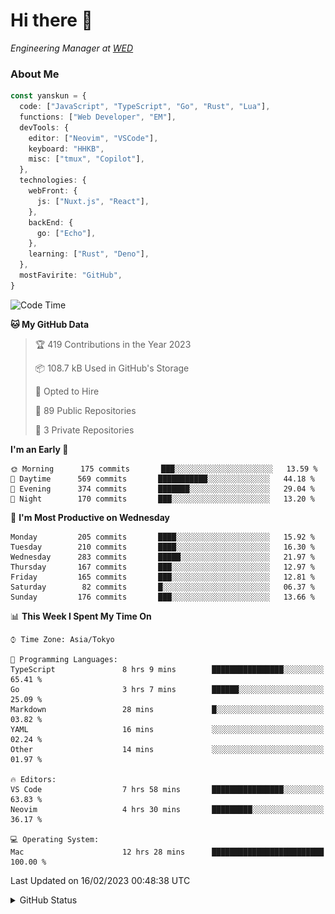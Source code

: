 # Hi there&nbsp;:wave:

<!-- ![Alt text](https://spotify-recently-played-readme.vercel.app/api?user=31kynbuubkiu3r4qh4hjuaglhfay) -->

_Engineering Manager at [WED](https://github.com/wedinc)_

### About Me

```ts
const yanskun = {
  code: ["JavaScript", "TypeScript", "Go", "Rust", "Lua"],
  functions: ["Web Developer", "EM"],
  devTools: {
    editor: ["Neovim", "VSCode"],
    keyboard: "HHKB",
    misc: ["tmux", "Copilot"],
  },
  technologies: {
    webFront: {
      js: ["Nuxt.js", "React"],
    },
    backEnd: {
      go: ["Echo"],
    },
    learning: ["Rust", "Deno"],
  },
  mostFavirite: "GitHub",
}
```

<!--START_SECTION:waka-->
![Code Time](http://img.shields.io/badge/Code%20Time-166%20hrs%2033%20mins-blue)

**🐱 My GitHub Data** 

> 🏆 419 Contributions in the Year 2023
 > 
> 📦 108.7 kB Used in GitHub's Storage 
 > 
> 💼 Opted to Hire
 > 
> 📜 89 Public Repositories 
 > 
> 🔑 3 Private Repositories  
 > 
**I'm an Early 🐤** 

```text
🌞 Morning      175 commits       ███░░░░░░░░░░░░░░░░░░░░░░   13.59 % 
🌆 Daytime      569 commits       ███████████░░░░░░░░░░░░░░   44.18 % 
🌃 Evening      374 commits       ███████░░░░░░░░░░░░░░░░░░   29.04 % 
🌙 Night        170 commits       ███░░░░░░░░░░░░░░░░░░░░░░   13.20 % 

```
📅 **I'm Most Productive on Wednesday** 

```text
Monday         205 commits       ████░░░░░░░░░░░░░░░░░░░░░   15.92 % 
Tuesday        210 commits       ████░░░░░░░░░░░░░░░░░░░░░   16.30 % 
Wednesday      283 commits       █████░░░░░░░░░░░░░░░░░░░░   21.97 % 
Thursday       167 commits       ███░░░░░░░░░░░░░░░░░░░░░░   12.97 % 
Friday         165 commits       ███░░░░░░░░░░░░░░░░░░░░░░   12.81 % 
Saturday        82 commits       █░░░░░░░░░░░░░░░░░░░░░░░░   06.37 % 
Sunday         176 commits       ███░░░░░░░░░░░░░░░░░░░░░░   13.66 % 

```


📊 **This Week I Spent My Time On** 

```text
⌚︎ Time Zone: Asia/Tokyo

💬 Programming Languages: 
TypeScript               8 hrs 9 mins        ████████████████░░░░░░░░░   65.41 % 
Go                       3 hrs 7 mins        ██████░░░░░░░░░░░░░░░░░░░   25.09 % 
Markdown                 28 mins             █░░░░░░░░░░░░░░░░░░░░░░░░   03.82 % 
YAML                     16 mins             ░░░░░░░░░░░░░░░░░░░░░░░░░   02.24 % 
Other                    14 mins             ░░░░░░░░░░░░░░░░░░░░░░░░░   01.97 % 

🔥 Editors: 
VS Code                  7 hrs 58 mins       ████████████████░░░░░░░░░   63.83 % 
Neovim                   4 hrs 30 mins       █████████░░░░░░░░░░░░░░░░   36.17 % 

💻 Operating System: 
Mac                      12 hrs 28 mins      █████████████████████████   100.00 % 

```


 Last Updated on 16/02/2023 00:48:38 UTC
<!--END_SECTION:waka-->

<details>
<summary>GitHub Status</summary>
<picture>
  <source media="(prefers-color-scheme: dark)" srcset="https://raw.githubusercontent.com/yanskun/yanskun/master/profile-summary-card-output/nord_dark/0-profile-details.svg">
 <img src="https://raw.githubusercontent.com/yanskun/yanskun/master/profile-summary-card-output/default/0-profile-details.svg">
</picture>
<br>
<picture>
  <source media="(prefers-color-scheme: dark)" srcset="https://raw.githubusercontent.com/yanskun/yanskun/master/profile-summary-card-output/nord_dark/1-repos-per-language.svg">
 <img src="https://raw.githubusercontent.com/yanskun/yanskun/master/profile-summary-card-output/default/1-repos-per-language.svg">
</picture>
<picture>
  <source media="(prefers-color-scheme: dark)" srcset="https://raw.githubusercontent.com/yanskun/yanskun/master/profile-summary-card-output/nord_dark/2-most-commit-language.svg">
 <img src="https://raw.githubusercontent.com/yanskun/yanskun/master/profile-summary-card-output/default/2-most-commit-language.svg">
</picture>
<br>
<picture>
  <source media="(prefers-color-scheme: dark)" srcset="https://raw.githubusercontent.com/yanskun/yanskun/master/profile-summary-card-output/nord_dark/3-stats.svg">
 <img src="https://raw.githubusercontent.com/yanskun/yanskun/master/profile-summary-card-output/default/3-stats.svg">
</picture>
<picture>
  <source media="(prefers-color-scheme: dark)" srcset="https://raw.githubusercontent.com/yanskun/yanskun/master/profile-summary-card-output/nord_dark/4-productive-time.svg">
 <img src="https://raw.githubusercontent.com/yanskun/yanskun/master/profile-summary-card-output/default/4-productive-time.svg">
</picture>
</details>
